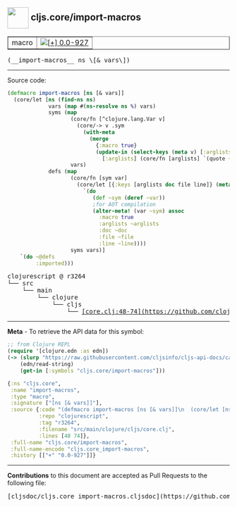 ## <img width="48px" valign="middle" src="http://i.imgur.com/Hi20huC.png"> cljs.core/import-macros

 <table border="1">
<tr>

<td>macro</td>
<td><a href="https://github.com/cljsinfo/cljs-api-docs/tree/0.0-927"><img valign="middle" alt="[+] 0.0-927" src="https://img.shields.io/badge/+-0.0--927-lightgrey.svg"></a> </td>
</tr>
</table>

 <samp>
(__import-macros__ ns \[& vars\])<br>
</samp>

---





Source code:

```clj
(defmacro import-macros [ns [& vars]]
  (core/let [ns (find-ns ns)
             vars (map #(ns-resolve ns %) vars)
             syms (map
                    (core/fn [^clojure.lang.Var v]
                      (core/-> v .sym
                        (with-meta
                          (merge
                            {:macro true}
                            (update-in (select-keys (meta v) [:arglists :doc :file :line])
                              [:arglists] (core/fn [arglists] `(quote ~arglists)))))))
                    vars)
             defs (map
                    (core/fn [sym var]
                      (core/let [{:keys [arglists doc file line]} (meta sym)]
                        `(do
                           (def ~sym (deref ~var))
                           ;for AOT compilation
                           (alter-meta! (var ~sym) assoc
                             :macro true
                             :arglists ~arglists
                             :doc ~doc
                             :file ~file
                             :line ~line))))
                    syms vars)]
    `(do ~@defs
         :imported)))
```

 <pre>
clojurescript @ r3264
└── src
    └── main
        └── clojure
            └── cljs
                └── <ins>[core.clj:48-74](https://github.com/clojure/clojurescript/blob/r3264/src/main/clojure/cljs/core.clj#L48-L74)</ins>
</pre>


---

__Meta__ - To retrieve the API data for this symbol:

```clj
;; from Clojure REPL
(require '[clojure.edn :as edn])
(-> (slurp "https://raw.githubusercontent.com/cljsinfo/cljs-api-docs/catalog/cljs-api.edn")
    (edn/read-string)
    (get-in [:symbols "cljs.core/import-macros"]))
```

```clj
{:ns "cljs.core",
 :name "import-macros",
 :type "macro",
 :signature ["[ns [& vars]]"],
 :source {:code "(defmacro import-macros [ns [& vars]]\n  (core/let [ns (find-ns ns)\n             vars (map #(ns-resolve ns %) vars)\n             syms (map\n                    (core/fn [^clojure.lang.Var v]\n                      (core/-> v .sym\n                        (with-meta\n                          (merge\n                            {:macro true}\n                            (update-in (select-keys (meta v) [:arglists :doc :file :line])\n                              [:arglists] (core/fn [arglists] `(quote ~arglists)))))))\n                    vars)\n             defs (map\n                    (core/fn [sym var]\n                      (core/let [{:keys [arglists doc file line]} (meta sym)]\n                        `(do\n                           (def ~sym (deref ~var))\n                           ;for AOT compilation\n                           (alter-meta! (var ~sym) assoc\n                             :macro true\n                             :arglists ~arglists\n                             :doc ~doc\n                             :file ~file\n                             :line ~line))))\n                    syms vars)]\n    `(do ~@defs\n         :imported)))",
          :repo "clojurescript",
          :tag "r3264",
          :filename "src/main/clojure/cljs/core.clj",
          :lines [48 74]},
 :full-name "cljs.core/import-macros",
 :full-name-encode "cljs.core_import-macros",
 :history [["+" "0.0-927"]]}

```

---

__Contributions__ to this document are accepted as Pull Requests to the following file:

 <pre>
[cljsdoc/cljs.core_import-macros.cljsdoc](https://github.com/cljsinfo/cljs-api-docs/blob/master/cljsdoc/cljs.core_import-macros.cljsdoc)
</pre>

